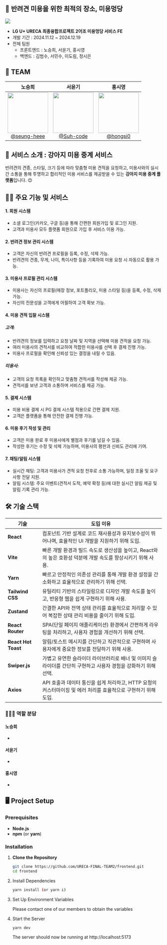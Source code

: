 ## 🐶 반려견 미용을 위한 최적의 장소, 미용멍당

<img src='public/Readme/readme.png'>

- **LG U+ URECA 최종융합프로젝트 2어조 미용멍당 서비스 FE**
- 개발 기간 : 2024.11.12 ~ 2024.12.19
- 전체 팀원
  - 프론트엔드 : 노승희, 서윤기, 홍시영
  - 백엔드 : 김범수, 서민수, 이도림, 정시은

## 👥 TEAM

|                                                                **노승희**                                                                 |                                                              **서윤기**                                                               |                                                             **홍시영**                                                             |
| :---------------------------------------------------------------------------------------------------------------------------------------: | :-----------------------------------------------------------------------------------------------------------------------------------: | :--------------------------------------------------------------------------------------------------------------------------------: |
| [<img src="https://avatars.githubusercontent.com/u/112852049?v=4" height=130 width=130> <br/> @seung-heee](https://github.com/seung-heee) | [<img src="https://avatars.githubusercontent.com/u/172252586?v=4" height=130 width=130> <br/> @Suh-code](https://github.com/Suh-code) | [<img src="https://avatars.githubusercontent.com/u/55655104?v=4" height=130 width=130> <br/> @hongsi0](https://github.com/hongsi0) |

## 📢 서비스 소개 : 강아지 미용 중계 서비스

반려견의 견종, 스타일, 크기 등에 따라 맞춤형 미용 견적을 요청하고, 미용사와의 실시간 소통을 통해 투명하고 합리적인 미용 서비스를 제공받을 수 있는 **강아지 미용 중계 플랫폼**입니다. 😊

## 🙋‍♀️ 주요 기능 및 서비스

#### 1. 회원 시스템

- 소셜 로그인(카카오, 구글 등)을 통해 간편한 회원가입 및 로그인 지원.
- 고객과 미용사 모두 플랫폼 회원으로 가입 후 서비스 이용 가능.

#### 2. 반려견 정보 관리 시스템

- 고객은 자신의 반려견 프로필을 등록, 수정, 삭제 가능.
- 반려견의 견종, 무게, 나이, 특이사항 등을 기록하여 미용 요청 시 자동으로 활용 가능.

#### 3. 미용사 프로필 관리 시스템

- 미용사는 자신의 프로필(매장 정보, 포트폴리오, 미용 스타일 등)을 등록, 수정, 삭제 가능.
- 자신의 전문성을 고객에게 어필하여 고객 확보 가능.

#### 4. 미용 견적 입찰 시스템

##### **고객:**

- 반려견의 정보를 입력하고 요청 날짜 및 지역을 선택해 미용 견적을 요청 가능.
- 여러 미용사의 견적서를 비교하여 적합한 미용사를 선택 후 결제 진행 가능.
- 미용사 프로필을 확인해 신뢰성 있는 결정을 내릴 수 있음.

##### **미용사:**

- 고객의 요청 목록을 확인하고 맞춤형 견적서를 작성해 제공 가능.
- 견적서를 보낸 고객과 소통하며 서비스를 제공 가능.

#### 5. 결제 시스템

- 미용 비용 결제 시 PG 결제 시스템 적용으로 간편 결제 지원.
- 고객은 플랫폼을 통해 안전한 결제 진행 가능.

#### 6. 미용 후기 작성 및 관리

- 고객은 미용 완료 후 미용사에게 별점과 후기를 남길 수 있음.
- 작성한 후기는 수정 및 삭제 가능하며, 미용사의 평판과 신뢰도 관리에 기여.

#### 7. 채팅/알림 시스템

- 실시간 채팅: 고객과 미용사가 견적 요청 전후로 소통 가능하며, 일정 조율 및 요구사항 전달 지원.
- 알림 시스템: 주요 이벤트(견적서 도착, 예약 확정 등)에 대한 실시간 알림 제공 및 알림 기록 관리 가능.

## 🛠 **기술 스택**

| **기술**            | **도입 이유**                                                                                                   |
| ------------------- | --------------------------------------------------------------------------------------------------------------- |
| **React**           | 컴포넌트 기반 설계로 코드 재사용성과 유지보수성이 뛰어나며, 효율적인 UI 개발을 지원하기 위해 도입.              |
| **Vite**            | 빠른 개발 환경과 빌드 속도로 생산성을 높이고, React와의 높은 호환성 덕분에 개발 속도를 향상시키기 위해 사용.    |
| **Yarn**            | 빠르고 안정적인 의존성 관리를 통해 개발 환경 설정을 간소화하고 효율적으로 관리하기 위해 선택.                   |
| **Tailwind CSS**    | 유틸리티 기반의 스타일링으로 디자인 개발 속도를 높이고, 반응형 웹을 쉽게 구현하기 위해 사용.                    |
| **Zustand**         | 간결한 API와 전역 상태 관리를 효율적으로 처리할 수 있어 복잡한 상태 관리 비용을 줄이기 위해 도입.               |
| **React Router**    | SPA(단일 페이지 애플리케이션) 환경에서 간편하게 라우팅을 처리하고, 사용자 경험을 개선하기 위해 선택.            |
| **React Hot Toast** | 알림/토스트 메시지를 간단하고 직관적으로 구현하며 사용자에게 중요한 정보를 전달하기 위해 사용.                  |
| **Swiper.js**       | 가볍고 유연한 슬라이더 라이브러리로 배너 및 이미지 슬라이더를 간단히 구현하고 사용자 경험을 강화하기 위해 선택. |
| **Axios**           | API 호출과 데이터 통신을 쉽게 처리하고, HTTP 요청의 커스터마이징 및 에러 처리를 효율적으로 구현하기 위해 도입.  |

### 💁🏻‍♀️ 역할 분담

#### 노승희

-

#### 서윤기

-

#### 홍시영

-

## 🖥️ Project Setup

### **Prerequisites**

- **Node.js**
- **npm** (or **yarn**)

### **Installation**

1. **Clone the Repository**

   ```bash
   git clone https://github.com/URECA-FINAL-TEAM2/frontend.git
   cd frontend
   ```

2. Install Dependencies
   ```bash
   yarn install (or yarn i)
   ```
3. Set Up Environment Variables

   Please contact one of our members to obtain the variables

4. Start the Server
   ```bash
   yarn dev
   ```
   The server should now be running at http://localhost:5173
